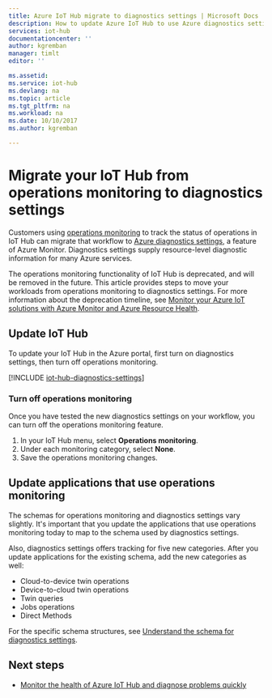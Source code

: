 ```yaml
---
title: Azure IoT Hub migrate to diagnostics settings | Microsoft Docs
description: How to update Azure IoT Hub to use Azure diagnostics settings instead of operations monitoring to monitor the status of operations on your IoT hub in real time.
services: iot-hub
documentationcenter: ''
author: kgremban
manager: timlt
editor: ''

ms.assetid: 
ms.service: iot-hub
ms.devlang: na
ms.topic: article
ms.tgt_pltfrm: na
ms.workload: na
ms.date: 10/10/2017
ms.author: kgremban

---
```

# Migrate your IoT Hub from operations monitoring to diagnostics settings

Customers using [operations monitoring][lnk-opsmon] to track the status of operations in IoT Hub can migrate that workflow to [Azure diagnostics settings][lnk-diagnostics-settings], a feature of Azure Monitor. Diagnostics settings supply resource-level diagnostic information for many Azure services.

The operations monitoring functionality of IoT Hub is deprecated, and will be removed in the future. This article provides steps to move your workloads from operations monitoring to diagnostics settings. For more information about the deprecation timeline, see [Monitor your Azure IoT solutions with Azure Monitor and Azure Resource Health][lnk-blog-announcement].

## Update IoT Hub

To update your IoT Hub in the Azure portal, first turn on diagnostics settings, then turn off operations monitoring.  

[!INCLUDE [iot-hub-diagnostics-settings](../../includes/iot-hub-diagnostics-settings.md)]

### Turn off operations monitoring

Once you have tested the new diagnostics settings on your workflow, you can turn off the operations monitoring feature. 

1. In your IoT Hub menu, select **Operations monitoring**.
1. Under each monitoring category, select **None**.
1. Save the operations monitoring changes.

## Update applications that use operations monitoring

The schemas for operations monitoring and diagnostics settings vary slightly. It's important that you update the applications that use operations monitoring today to map to the schema used by diagnostics settings. 

Also, diagnostics settings offers tracking for five new categories. After you update applications for the existing schema, add the new categories as well:

- Cloud-to-device twin operations
- Device-to-cloud twin operations
- Twin queries
- Jobs operations
- Direct Methods

For the specific schema structures, see [Understand the schema for diagnostics settings][lnk-diagnostics-schema].

## Next steps

- [Monitor the health of Azure IoT Hub and diagnose problems quickly][lnk-monitor]

[lnk-opsmon]: iot-hub-operations-monitoring.md
[lnk-diagnostics-settings]: ../monitoring-and-diagnostics/monitoring-overview-of-diagnostic-logs.md
[lnk-diagnostics-schema]: iot-hub-monitor-resource-health.md#understand-the-logs
[lnk-blog-announcement]: https://azure.microsoft.com/blog/monitor-your-azure-iot-solutions-with-azure-monitor-and-azure-resource-health
[lnk-monitor]: iot-hub-monitor-resource-health.md
